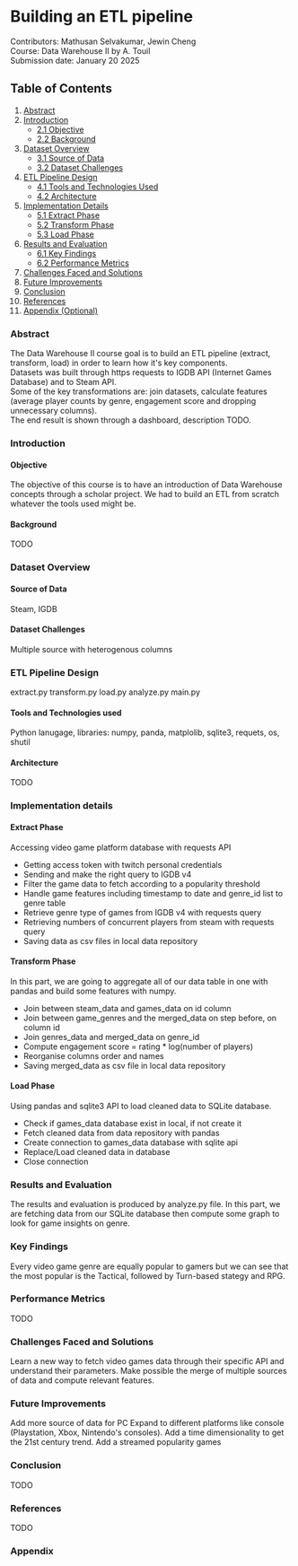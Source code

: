 # Building an ETL pipeline

Contributors: Mathusan Selvakumar, Jewin Cheng  
Course: Data Warehouse II by A. Touil  
Submission date: January 20 2025  

## Table of Contents

1. [Abstract](#abstract)
2. [Introduction](#introduction)
   - [2.1 Objective](#21-objective)
   - [2.2 Background](#22-background)
3. [Dataset Overview](#dataset-overview)
   - [3.1 Source of Data](#31-source-of-data)
   - [3.2 Dataset Challenges](#32-dataset-challenges)
4. [ETL Pipeline Design](#etl-pipeline-design)
   - [4.1 Tools and Technologies Used](#41-tools-and-technologies-used)
   - [4.2 Architecture](#42-architecture)
5. [Implementation Details](#implementation-details)
   - [5.1 Extract Phase](#51-extract-phase)
   - [5.2 Transform Phase](#52-transform-phase)
   - [5.3 Load Phase](#53-load-phase)
6. [Results and Evaluation](#results-and-evaluation)
   - [6.1 Key Findings](#61-key-findings)
   - [6.2 Performance Metrics](#62-performance-metrics)
7. [Challenges Faced and Solutions](#challenges-faced-and-solutions)
8. [Future Improvements](#future-improvements)
9. [Conclusion](#conclusion)
10. [References](#references)
11. [Appendix (Optional)](#appendix-optional)


### Abstract
The Data Warehouse II course goal is to build an ETL pipeline (extract, transform, load) in order to learn how it's key components.  
Datasets was built through https requests to IGDB API (Internet Games Database) and to Steam API.  
Some of the key transformations are: join datasets, calculate features (average player counts by genre, engagement score and dropping unnecessary columns).  
The end result is shown through a dashboard, description TODO.  

### Introduction
#### Objective
The objective of this course is to have an introduction of Data Warehouse concepts through a scholar project. We had to build an ETL from scratch whatever the tools used might be.  
#### Background
TODO

### Dataset Overview
#### Source of Data
Steam, IGDB
#### Dataset Challenges
Multiple source with heterogenous columns
### ETL Pipeline Design
extract.py
transform.py
load.py
analyze.py
main.py
#### Tools and Technologies used
Python lanugage, libraries: numpy, panda, matplolib, sqlite3, requets, os, shutil
#### Architecture
TODO

### Implementation details

#### Extract Phase
Accessing video game platform database with requests API
- Getting access token with twitch personal credentials
- Sending and make the right query to IGDB v4
- Filter the game data to fetch according to a popularity threshold
- Handle game features including timestamp to date and genre_id list to genre table
- Retrieve genre type of games from IGDB v4 with requests query
- Retrieving numbers of concurrent players from steam with requests query
- Saving data as csv files in local data repository

#### Transform Phase
In this part, we are going to aggregate all of our data table in one with pandas and build some features with numpy.
- Join between steam_data and games_data on id column
- Join between game_genres and the merged_data on step before, on column id
- Join genres_data and merged_data on genre_id
- Compute engagement score = rating * log(number of players)
- Reorganise columns order and names
- Saving merged_data as csv file in local data repository 

#### Load Phase
Using pandas and sqlite3 API to load cleaned data to SQLite database.
- Check if games_data database exist in local, if not create it
- Fetch cleaned data from data repository with pandas
- Create connection to games_data database with sqlite api
- Replace/Load cleaned data in database
- Close connection

### Results and Evaluation
The results and evaluation is produced by analyze.py file.
In this part, we are fetching data from our SQLite database then compute some graph to look for game insights on genre.

### Key Findings
Every video game genre are equally popular to gamers but we can see that the most popular is the Tactical, followed by Turn-based stategy and RPG.

### Performance Metrics
TODO
### Challenges Faced and Solutions
Learn a new way to fetch video games data through their specific API and understand their parameters.
Make possible the merge of multiple sources of data and compute relevant features.
### Future Improvements
Add more source of data for PC
Expand to different platforms like console (Playstation, Xbox, Nintendo's consoles).
Add a time dimensionality to get the 21st century trend.
Add a streamed popularity games

### Conclusion
TODO
### References
TODO
### Appendix 